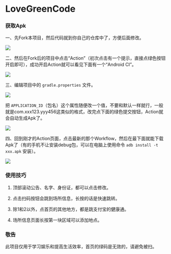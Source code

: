 # LoveGreenCode

### 获取Apk

一、先Fork本项目，然后代码就到你自己的仓库中了，方便后面修改。

![](https://raw.githubusercontent.com/fuckxmz/LoveGreenCode/master/img1.png)

二、然后在Fork后的项目中点击“Action”（初次点击有一个提示，直接点绿色按钮开启即可），成功开启Action就可以看见下面有一个“Android CI”。

![](https://raw.githubusercontent.com/fuckxmz/LoveGreenCode/master/img2.png)

三、编辑项目中的 `gradle.properties` 文件。

![](https://raw.githubusercontent.com/fuckxmz/LoveGreenCode/master/img3.png)

把 `APPLICATION_ID`（包名）这个属性随便改一个值，不要和默认一样就行，一般就是com.xxx123.yyy456这类似的格式，改完点下面的绿色提交按钮，Action就会自动生成Apk了。

![](https://raw.githubusercontent.com/fuckxmz/LoveGreenCode/master/img4.png)

四、回到刚才的Action页面，点击最新的那个Workflow，然后在最下面就能下载Apk了（有的手机不让安装debug包，可以在电脑上使用命令 `adb install -t xxx.apk` 安装）。

![](https://raw.githubusercontent.com/fuckxmz/LoveGreenCode/master/img5.png)

### 使用技巧

1. 顶部滚动公告、名字、身份证，都可以点击修改。

2. 点击扫码按钮会跳到场所信息，长按的话是快速跳转。

3. 除1和2以外，点首页的其他地方，都是跳支付宝的健康通。

4. 场所信息页面长按第一块区域可以添加地点。

### 敬告

此项目仅用于学习娱乐和提高生活效率，首页的绿码是无效的，请避免被扫。
